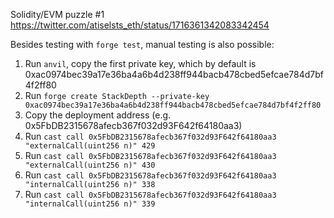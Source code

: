 Solidity/EVM puzzle #1
https://twitter.com/atiselsts_eth/status/1716361342083342454

Besides testing with `forge test`, manual testing is also possible:

1. Run `anvil`, copy the first private key, which by default is 0xac0974bec39a17e36ba4a6b4d238ff944bacb478cbed5efcae784d7bf4f2ff80
2. Run `forge create StackDepth --private-key 0xac0974bec39a17e36ba4a6b4d238ff944bacb478cbed5efcae784d7bf4f2ff80`
3. Copy the deployment address (e.g. 0x5FbDB2315678afecb367f032d93F642f64180aa3)
4. Run `cast call 0x5FbDB2315678afecb367f032d93F642f64180aa3 "externalCall(uint256 n)" 429`
5. Run `cast call 0x5FbDB2315678afecb367f032d93F642f64180aa3 "externalCall(uint256 n)" 430`
6. Run `cast call 0x5FbDB2315678afecb367f032d93F642f64180aa3 "internalCall(uint256 n)" 338`
7. Run `cast call 0x5FbDB2315678afecb367f032d93F642f64180aa3 "internalCall(uint256 n)" 339`
